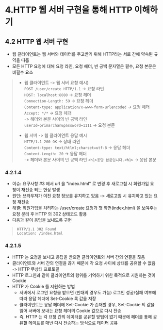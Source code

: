 # 4.HTTP 웹 서버 구현을 통해 HTTP 이해하기

## 4.2 HTTP 웹 서버 구현
- 웹 클라이언트는 웹 서버와 데이터를 주고받기 위해 HTTP라는 서로 간에 약속된 규약을 따름
- 모든 HTTP 요청에 대해 요청 라인, 요청 헤더, 빈 공백 문자열은 필수, 요청 본문은 비필수 요소
> - 웹 클라이언트 -> 웹 서버 요청 예시)  
> `POST /user/create HTTP/1.1` -> 요청 라인  
> `HOST: localhost:8080` -> 요청 헤더  
> `Connection-Length: 59`  -> 요청 헤더  
> `Content-type: application/x-www-form-urlencoded`  -> 요청 헤더  
> `Accept: */*` -> 요청 헤더  
> -> 헤더와 본문 사이의 빈 공백 라인  
> `userId=primarchan&password=1111` -> 요청 본문
>
> 
> - 웹 서버 -> 웹 클라이언트 응답 예시   
> `HTTP/1.1 200 OK` -> 상태 라인  
> `Content-type: text/htlml;charset=utf-8` -> 응답 헤더  
> `Content-Length: 20` -> 응답 헤더  
> -> 헤더와 본문 사이의 빈 공백 라인
> `<h1>응답 본문입니다.<h1>` -> 응답 본문

### 4.2.1.4  
- 이슈: 요구사항 #3 에서 url 을 "index.html" 로 변경 후 새로고침 시 회원가입 요청이 재전송 되는 현상 발생
- 원인: 브라우저가 이전 요청 정보를 유지하고 있음 -> 새로고침 시 유지하고 있는 요청 재전송
- 해결: 회원가입을 처리하는 /user/create 요청과 첫 화면(index.html) 을 보여주는 요청 분리 후 HTTP 의 302 상태코드 활용
- 다음과 같이 응답을 보내도록 구현
> `HTTP/1.1 302 Found`  
> `Location: /index.html`

### 4.2.1.5
- HTTP 는 요청을 보내고 응답을 받으면 클라이언트와 서버 간의 연결을 끊음
- 클라이언트와 서버 간의 연결을 끊기 때문에 각 요청 사이에 상태를 공유할 수 없음 -> HTTP 무상태 프로토콜
- HTTP 로그인과 같이 클라이언트의 행위를 기억하기 위한 목적으로 지원하는 것이 Cookie
- HTTP 가 Cookie 를 지원하는 방법
  - 서버에서 로그인 요청을 받으면 (반대의 경우도 가능) 로그인 성공/실패 여부에 따라 응답 헤더에 Set-Cookie 록 값을 저장
  - 클라이언트는 응답 헤더에 Set-Cookie 가 존재할 경우, Set-Cookie 의 값을 읽어 서버에 보내는 요청 헤더의 Cookie 값으로 다시 전송
  - 즉, HTTP 는 각 요청 간의 데이터를 공유할 방법이 없기 때문에 헤더를 통해 공유할 데이트를 매번 다시 전송하는 방식으로 데이터 공유
